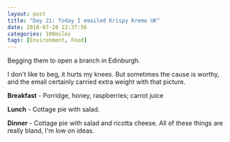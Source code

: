 ```yaml
---
layout: post
title: "Day 21: Today I emailed Krispy Kreme UK"
date: 2010-07-20 22:37:56
categories: 100miles
tags: [Environment, Food]
---
```


Begging them to open a branch in Edinburgh. 

<!--more-->

I don't like to beg, it hurts my knees. But sometimes the cause is worthy, and the email certainly carried extra weight with that picture.

**Breakfast** - Porridge, honey, raspberries; carrot juice

**Lunch** - Cottage pie with salad.

**Dinner** - Cottage pie with salad and ricotta cheese. All of these things are really bland, I'm low on ideas.

